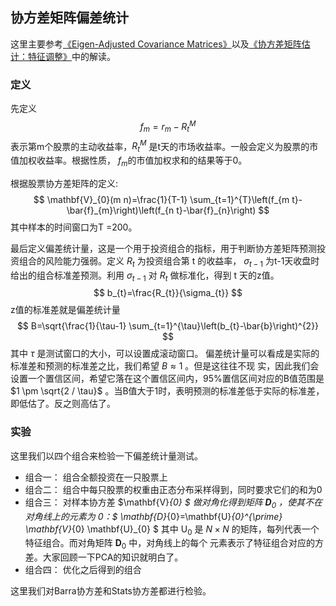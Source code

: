 ## **协方差矩阵偏差统计**
这里主要参考[《Eigen-Adjusted Covariance Matrices》](https://jefferylin1998.github.io/676c5c7d353dd6f0232a19fe12a7b011c600a8bd/Risk_model/Eigenfactor_Adjusted_Covariance_Matrices_May2011.pdf)以及[《协方差矩阵估计：特征调整》](https://zhuanlan.zhihu.com/p/82047494)中的解读。

### **定义**
先定义
$$
f_{m}=r_{m}-R_{t}^{M}
$$
表示第m个股票的主动收益率，$R_{t}^{M}$ 是t天的市场收益率。一般会定义为股票的市值加权收益率。根据性质， $f_{m}$的市值加权求和的结果等于0。

根据股票协方差矩阵的定义:
$$
\mathbf{V}_{0}(m n)=\frac{1}{T-1} \sum_{t=1}^{T}\left(f_{m t}-\bar{f}_{m}\right)\left(f_{n t}-\bar{f}_{n}\right)
$$
其中样本的时间窗口为T =200。

最后定义偏差统计量，这是一个用于投资组合的指标，用于判断协方差矩阵预测投资组合的风险能力强弱。定义 $R_{t}$ 为投资组合第 $\mathrm{t}$ 的收益率， $\sigma_{t-1}$ 为t-1天收盘时给出的组合标准差预测。利用 $\sigma_{t-1}$ 对 $R_{t}$ 做标准化，得到 $\mathrm{t}$ 天的z值。
$$
b_{t}=\frac{R_{t}}{\sigma_{t}}
$$
z值的标准差就是偏差统计量
$$
B=\sqrt{\frac{1}{\tau-1} \sum_{t=1}^{\tau}\left(b_{t}-\bar{b}\right)^{2}}
$$
其中 $\tau$ 是测试窗口的大小，可以设置成滚动窗口。
偏差统计量可以看成是实际的标准差和预测的标准差之比，我们希望 $B \approx 1$ 。但是这往往不现 实，因此我们会设置一个置信区间，希望它落在这个置信区间内，95\%置信区间对应的B值范围是 $1 \pm \sqrt{2 / \tau}$ 。当B值大于1时，表明预测的标准差低于实际的标准差，即低估了。反之则高估了。

### **实验**
这里我们以四个组合来检验一下偏差统计量测试。
- 组合一： 组合全额投资在一只股票上
- 组合二： 组合中每只股票的权重由正态分布采样得到，同时要求它们的和为0
- 组合三：  对样本协方差 $\mathbf{V}_{0} $ 做对角化得到矩阵 $\mathbf{D}_{0}$ ，使其不在对角线上的元素为 0：$
\mathbf{D}_{0}=\mathbf{U}_{0}^{\prime} \mathbf{V}_{0} \mathbf{U}_{0}
$
其中 $\mathrm{U}_{0}$ 是 $N \times N$ 的矩阵，每列代表一个特征组合。而对角矩阵 $\mathbf{D}_{0}$ 中，对角线上的每个 元素表示了特征组合对应的方差。大家回顾一下PCA的知识就明白了。
- 组合四： 优化之后得到的组合

这里我们对Barra协方差和Stats协方差都进行检验。